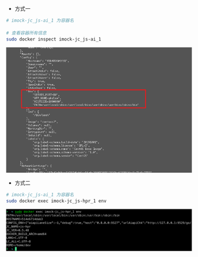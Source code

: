 - 方式一
```bash
# imock-jc_js-ai_1 为容器名

# 查看容器所有信息
sudo docker inspect imock-jc_js-ai_1
```

![图片](../../../asset/Pastedimage20240612102426.png)

- 方式二
```bash
# imock-jc_js-ai_1 为容器名
sudo docker exec imock-jc_js-hpr_1 env
```

![图片](../../../asset/Pastedimage20240612102752.png)
